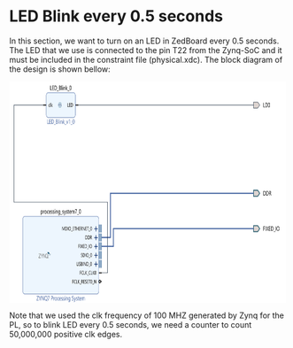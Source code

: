# LED Blink every 0.5 seconds
In this section, we want to turn on an LED in ZedBoard every 0.5 seconds.
The LED that we use is connected to the pin T22 from the Zynq-SoC and it must be included in the constraint file (physical.xdc).
The block diagram of the design is shown bellow:

<img align="center" src="https://github.com/Amir-Mansoori/VHDL-Modules/blob/main/Images/LED.png" width="500" height="400">

Note that we used the clk frequency of 100 MHZ generated by Zynq for the PL, so to blink LED every 0.5 seconds, we need a counter to count 50,000,000 positive clk edges.
